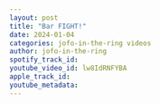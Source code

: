```yaml
---
layout: post
title: "Bar FIGHT!"
date: 2024-01-04
categories: jofo-in-the-ring videos
author: jofo-in-the-ring
spotify_track_id: 
youtube_video_id: lw8IdRNFYBA
apple_track_id: 
youtube_metadata: 
---
```

